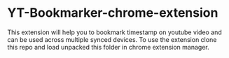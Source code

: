 # YT-Bookmarker-chrome-extension
This extension will help you to bookmark timestamp on youtube video and can be used across multiple synced devices.
To use the extension clone this repo and load unpacked this folder in chrome extension manager.
